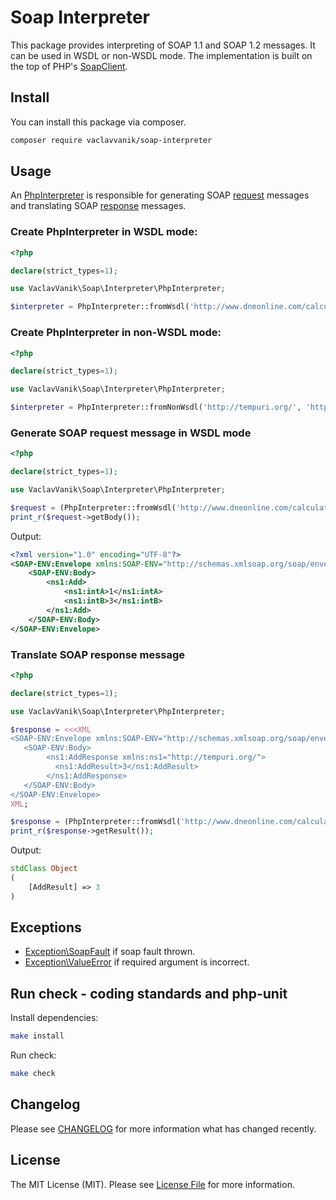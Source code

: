 # Soap Interpreter

This package provides interpreting of SOAP 1.1 and SOAP 1.2 messages.
It can be used in WSDL or non-WSDL mode.
The implementation is built on the top of PHP's [SoapClient](http://php.net/manual/en/class.soapclient.php).

## Install

You can install this package via composer. 

``` bash
composer require vaclavvanik/soap-interpreter
```

## Usage

An [PhpInterpreter](src/PhpInterpreter.php) is responsible for generating SOAP [request](src/Request.php) messages and translating SOAP [response](src/Response.php) messages.

### Create PhpInterpreter in WSDL mode:

```php
<?php

declare(strict_types=1);

use VaclavVanik\Soap\Interpreter\PhpInterpreter;

$interpreter = PhpInterpreter::fromWsdl('http://www.dneonline.com/calculator.asmx?wsdl');
```

### Create PhpInterpreter in non-WSDL mode:

```php
<?php

declare(strict_types=1);

use VaclavVanik\Soap\Interpreter\PhpInterpreter;

$interpreter = PhpInterpreter::fromNonWsdl('http://tempuri.org/', 'http://www.dneonline.com/calculator.asmx');
```

### Generate SOAP request message in WSDL mode

```php
<?php

declare(strict_types=1);

use VaclavVanik\Soap\Interpreter\PhpInterpreter;

$request = (PhpInterpreter::fromWsdl('http://www.dneonline.com/calculator.asmx?wsdl'))->request('Add', ['Add' => ['intA' => 1, 'intB' => 3]]);
print_r($request->getBody());
```

Output:

```xml
<?xml version="1.0" encoding="UTF-8"?>
<SOAP-ENV:Envelope xmlns:SOAP-ENV="http://schemas.xmlsoap.org/soap/envelope/" xmlns:ns1="http://tempuri.org/">
    <SOAP-ENV:Body>
        <ns1:Add>
            <ns1:intA>1</ns1:intA>
            <ns1:intB>3</ns1:intB>
        </ns1:Add>
    </SOAP-ENV:Body>
</SOAP-ENV:Envelope>
```

### Translate SOAP response message

```php
<?php

declare(strict_types=1);

use VaclavVanik\Soap\Interpreter\PhpInterpreter;

$response = <<<XML
<SOAP-ENV:Envelope xmlns:SOAP-ENV="http://schemas.xmlsoap.org/soap/envelope/">
   <SOAP-ENV:Body>
        <ns1:AddResponse xmlns:ns1="http://tempuri.org/">
          <ns1:AddResult>3</ns1:AddResult>
        </ns1:AddResponse>
   </SOAP-ENV:Body>
</SOAP-ENV:Envelope>
XML;

$response = (PhpInterpreter::fromWsdl('http://www.dneonline.com/calculator.asmx?wsdl'))->response('Add', $response);
print_r($response->getResult());
```

Output:

```php
stdClass Object
(
    [AddResult] => 3
)
```

## Exceptions

- [Exception\SoapFault](src/Exception/SoapFault.php) if soap fault thrown.
- [Exception\ValueError](src/Exception/ValueError.php) if required argument is incorrect.

## Run check - coding standards and php-unit

Install dependencies:

```bash
make install
```

Run check:

```bash
make check
```

## Changelog

Please see [CHANGELOG](CHANGELOG.md) for more information what has changed recently.

## License

The MIT License (MIT). Please see [License File](LICENSE.md) for more information.
